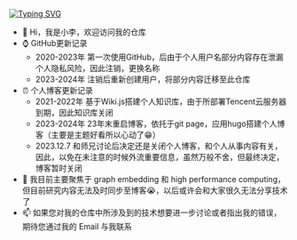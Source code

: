 <a href="https://git.io/typing-svg"><img src="https://readme-typing-svg.demolab.com?font=Fira+Code&weight=500&pause=1000&multiline=true&width=700&height=50&lines=Welcome!+I'm+Li%2C+a+young+man+who+wants+to+be+a+Geek~" alt="Typing SVG" /></a>  

- 👋 Hi，我是小李，欢迎访问我的仓库
- ⌚ GitHub更新记录
  - 2020-2023年 第一次使用GitHub，后由于个人用户名部分内容存在泄漏个人隐私风险，因此注销，更换名称
  - 2023-2024年 注销后重新创建用户，将部分内容迁移至此仓库
- ⏰ 个人博客更新记录
  - 2021-2022年 基于Wiki.js搭建个人知识库，由于所部署Tencent云服务器到期，因此知识库关闭
  - 2023-2024年 23年末重启博客，依托于git page，应用hugo搭建个人博客（主要是主题好看所以心动了😁）
  - 2023.12.7 和师兄讨论后决定还是关闭个人博客，和个人从事内容有关，因此，以免在未注意的时候外流重要信息，虽然万般不舍，但最终决定，博客暂时关闭  
- 🌱 我目前主要聚焦于 graph embedding 和 high performance computing，但目前研究内容无法及时同步至博客😭，以后或许会和大家很久无法分享技术了
- 📫 如果您对我的仓库中所涉及到的技术想要进一步讨论或者指出我的错误，期待您通过我的 Email 与我联系
